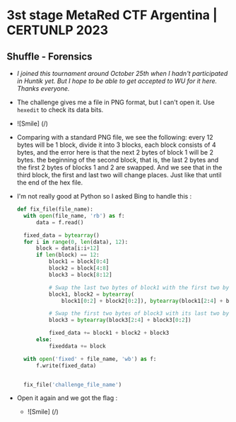 # 3st stage MetaRed CTF Argentina  | CERTUNLP 2023

 ## Shuffle - Forensics

- *I joined this tournament around October 25th when I hadn't participated in Huntik yet.
But I hope to be able to get accepted to WU for it here. Thanks everyone.*

- The challenge gives me a file in PNG format, but I can't open it. Use `hexedit` to check its data bits.
- ![Smile] (/)
- Comparing with a standard PNG file, we see the following: every 12 bytes will be 1 block, divide it into 3 blocks, each block consists of 4 bytes, and the error here is that the next 2 bytes of block 1 will be 2 bytes. the beginning of the second block, that is, the last 2 bytes and the first 2 bytes of blocks 1 and 2 are swapped.
And we see that in the third block, the first and last two will change places.
Just like that until the end of the hex file.
- I'm not really good at Python so I asked Bing to handle this :
  ```python
  def fix_file(file_name):
    with open(file_name, 'rb') as f:
        data = f.read()

    fixed_data = bytearray()
    for i in range(0, len(data), 12):
        block = data[i:i+12]
        if len(block) == 12:
            block1 = block[0:4]
            block2 = block[4:8]
            block3 = block[8:12]

            # Swap the last two bytes of block1 with the first two bytes of block2
            block1, block2 = bytearray(
                block1[0:2] + block2[0:2]), bytearray(block1[2:4] + block2[2:4])

            # Swap the first two bytes of block3 with its last two bytes
            block3 = bytearray(block3[2:4] + block3[0:2])

            fixed_data += block1 + block2 + block3
        else:
            fixeddata += block

    with open('fixed' + file_name, 'wb') as f:
        f.write(fixed_data)


    fix_file('challenge_file_name')
- Open it again and we got the flag :
  - ![Smile] (/)
